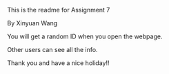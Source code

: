 <p>This is the readme for Assignment 7
<p>By Xinyuan Wang</p>


You will get a random ID when you open the webpage.

Other users can see all the info.

Thank you and have a nice holiday!!


